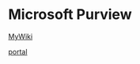 # Microsoft Purview

[MyWiki](https://github.com/davidkhala/Microsoft/wiki/Purview)

[portal](https://purview.microsoft.com/)
